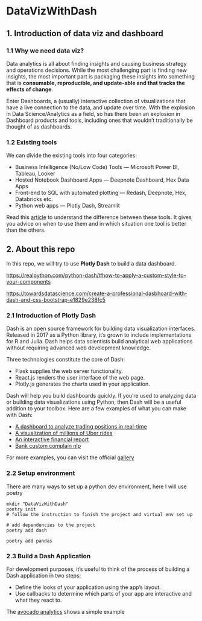 # DataVizWithDash


## 1. Introduction of data viz and dashboard

### 1.1 Why we need data viz?

Data analytics is all about finding insights and causing business strategy and operations decisions. 
While the most challenging part is finding new insights, the most important part is packaging these insights into 
something that is **consumable, reproducible, and update-able and that tracks the effects of change**.

Enter Dashboards, a (usually) interactive collection of visualizations that have a live connection to the data, 
and update over time. With the explosion in Data Science/Analytics as a field, so has there been an explosion in 
Dashboard products and tools, including ones that wouldn’t traditionally be thought of as dashboards.

### 1.2 Existing tools
We can divide the existing tools into four categories:

- Business Intelligence (No/Low Code) Tools — Microsoft Power BI, Tableau, Looker
- Hosted Notebook Dashboard Apps — Deepnote Dashboard, Hex Data Apps
- Front-end to SQL with automated plotting — Redash, Deepnote, Hex, Databricks etc.
- Python web apps — Plotly Dash, Streamlit


Read this [article](https://towardsdatascience.com/data-visualization-in-2021-an-overview-of-dashboarding-technology-in-the-age-of-big-data-79d490beffcf)
to understand the difference between these tools. It gives you advice on when to use them and in which situation one tool
is better than the others.


## 2. About this repo

In this repo, we will try to use **Plotly Dash** to build a data dashboard.

https://realpython.com/python-dash/#how-to-apply-a-custom-style-to-your-components

https://towardsdatascience.com/create-a-professional-dasbhoard-with-dash-and-css-bootstrap-e1829e238fc5

### 2.1 Introduction of Plotly Dash

Dash is an open source framework for building data visualization interfaces. Released in 2017 as a Python library, 
it’s grown to include implementations for R and Julia. Dash helps data scientists build analytical web applications 
without requiring advanced web development knowledge.

Three technologies constitute the core of Dash:

- Flask supplies the web server functionality.
- React.js renders the user interface of the web page.
- Plotly.js generates the charts used in your application.

Dash will help you build dashboards quickly. If you’re used to analyzing data or building data visualizations using 
Python, then Dash will be a useful addition to your toolbox. Here are a few examples of what you can make with Dash:

- [A dashboard to analyze trading positions in real-time](https://dash-gallery.plotly.host/dash-web-trader/)
- [A visualization of millions of Uber rides](https://dash-gallery.plotly.host/dash-uber-rides-demo/)
- [An interactive financial report](https://dash-gallery.plotly.host/dash-financial-report/)
- [Bank custom complain nlp](https://dash.gallery/dash-nlp/)

For more examples, you can visit the official [gallery](https://dash-gallery.plotly.host/Portal/)

### 2.2 Setup environment
There are many ways to set up a python dev environment, here I will use poetry
```shell
mkdir "DataVizWithDash"
poetry init
# follow the instruction to finish the project and virtual env set up

# add dependencies to the project
poetry add dash 

poetry add pandas
```

### 2.3 Build a Dash Application
For development purposes, it’s useful to think of the process of building a Dash application in two steps:

- Define the looks of your application using the app’s layout.
- Use callbacks to determine which parts of your app are interactive and what they react to.

The [avocado analytics](avocado_analytics/README.md) shows a simple example